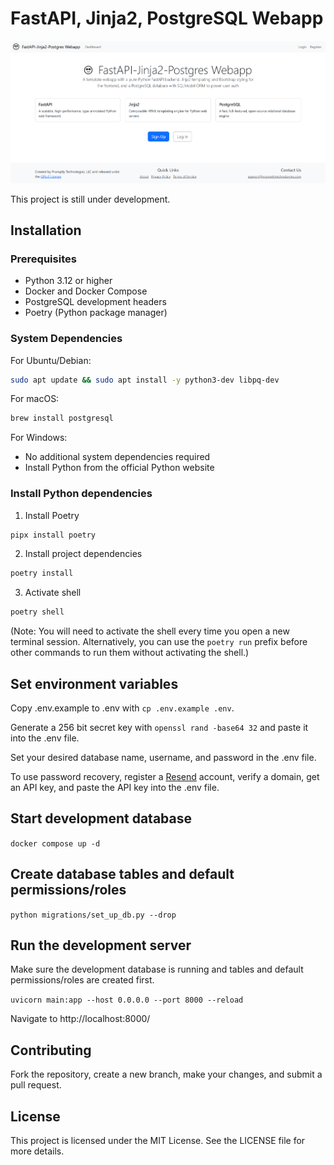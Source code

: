 # FastAPI, Jinja2, PostgreSQL Webapp

![Screenshot of homepage](static/Screenshot.png)

This project is still under development.

## Installation

### Prerequisites

- Python 3.12 or higher
- Docker and Docker Compose
- PostgreSQL development headers
- Poetry (Python package manager)

### System Dependencies

For Ubuntu/Debian:

```bash
sudo apt update && sudo apt install -y python3-dev libpq-dev
```
For macOS:

```bash
brew install postgresql
```

For Windows:

- No additional system dependencies required
- Install Python from the official Python website

### Install Python dependencies

1. Install Poetry

```bash
pipx install poetry
```

2. Install project dependencies

```bash
poetry install
```

3. Activate shell

```bash
poetry shell
```

(Note: You will need to activate the shell every time you open a new terminal session. Alternatively, you can use the `poetry run` prefix before other commands to run them without activating the shell.)

## Set environment variables

Copy .env.example to .env with `cp .env.example .env`.

Generate a 256 bit secret key with `openssl rand -base64 32` and paste it into the .env file.

Set your desired database name, username, and password in the .env file.

To use password recovery, register a [Resend](https://resend.com/) account, verify a domain, get an API key, and paste the API key into the .env file.

## Start development database

`docker compose up -d`

## Create database tables and default permissions/roles

`python migrations/set_up_db.py --drop`

## Run the development server

Make sure the development database is running and tables and default permissions/roles are created first.

`uvicorn main:app --host 0.0.0.0 --port 8000 --reload`

Navigate to http://localhost:8000/

## Contributing

Fork the repository, create a new branch, make your changes, and submit a pull request.

## License

This project is licensed under the MIT License. See the LICENSE file for more details.
